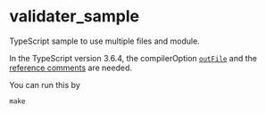 # validater_sample

TypeScript sample to use multiple files and module.

In the TypeScript version 3.6.4, the compilerOption [`outFile`](https://github.com/Matts966/validater_sample/blob/0c3c092c00b797815da1805f0683935d02b7fe72/tsconfig.json#L8) and the [reference comments](https://github.com/Matts966/validater_sample/blob/9c5fc86bdf8bacfa5ea9d27f3f1a8f29e57cf06f/Test.ts#L1) are needed.

You can run this by

```
make
```
